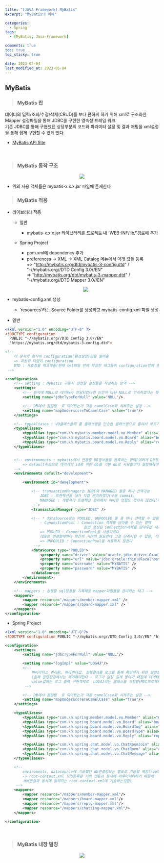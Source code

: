 ```yaml
---
title: "[JAVA Framework] MyBatis"
excerpt: "MyBatis의 이해"

categories:
  - Spring
tags:
  - [MyBatis, Java-Framework]

comments: true
toc: true
toc_sticky: true

date: 2023-05-04
last_modified_at: 2023-05-04
---
```


## MyBatis

> ### MyBatis 란

데이터의 입력/조회/수정/삭제(CRUD)를 보다 편하게 하기 위해 xml로 구조화한 Mapper 설정파일을 통해 JDBC를 구현한 영속성 프레임 워크.  
기존 JDBC를 통해 구현했던 상당부분의 코드와 파라미터 설정 및 결과 매핑을 xml설정을 통해 쉽게 구현할 수 있게 했다.

- <a href="http://www.mybatis.org/mybatis-3/ko" target="_blank">MyBatis API Site</a>

<br>

> ### MyBatis 동작 구조

<p align="center">
  <img width="calc(100% - #{$right-sidebar-width-narrow})" height="auto" src="/assets/images/spring/mybatis.png">
</p>

- 위의 사용 객체들은 mybatis-x.x.x.jar 파일에 존재한다

> ### MyBatis 적용

- 라이브러리 적용

  - 일반

    - mybatis-x.x.x.jar 라이브러리를 프로젝트 내 'WEB-INF/lib/'경로에 추가

  - Spring Project
    - pom.xml에 dependency 추가
    - preferences -> XML -> XML Catalog 메뉴에서 아래 값들 등록  
      => "http://mybatis.org/dtd/mybatis-3-config.dtd" / "-//mybatis.org//DTD Config 3.0//EN"  
      => "http://mybatis.org/dtd/mybatis-3-mapper.dtd" / "-//mybatis.org//DTD Mapper 3.0//EN"

  <p align="center">
    <img width="calc(100% - #{$right-sidebar-width-narrow})" height="auto" src="/assets/images/spring/mybatisSetting.png">
  </p>

- mybatis-config.xml 생성

  - 'resources'라는 Source Folder를 생성하고 mybatis-config.xml 파일 생성

- 일반

```xml
<?xml version="1.0" encoding="UTF-8" ?>
<!DOCTYPE configuration
  PUBLIC "-//mybatis.org//DTD Config 3.0//EN"
  "https://mybatis.org/dtd/mybatis-3-config.dtd">

<!--
	이 문서의 형식이 configuration(환경설정)임을 알려줌
	=> 최상위 타입이 configuration
	DTD : 유효성을 체크해줌(현재 xml파일 안에 작성한 태그들이 configuration안에 존재해도 되는지를 체크해줌)
 -->

<configuration>
	<!-- setting : Mybatis 구동시 선언할 설정들을 작성하는 영역 -->
	<settings>
		<!-- 만약에 NULL로 데이터가 전달되었다면 빈칸이 아닌 NULL로 인식하겠다는 뜻 -->
		<setting name="jdbcTypeForNull" value="NULL"/>

		<!-- DB에서 컬럼명 _로 되어있는거 자동 camelCase화 시켜주는 설정 -->
		<setting name="mapUnderscoreToCamelCase" value="true"/>
	</settings>

	<!-- typeAliases : VO클래스들의 풀 클래스명을 단순한 클래스명으로 줄여서 부르기 위한 "별칭"등록 영역 -->
	<typeAliases>
		<typeAlias type="com.kh.mybatis.member.model.vo.Member" alias="member"/>
		<typeAlias type="com.kh.mybatis.board.model.vo.Board" alias="board"/>
		<typeAlias type="com.kh.mybatis.board.model.vo.Reply" alias="reply"/>
	</typeAliases>


	<!-- environments : mybatis에서 연동할 DB정보들을 등록하는 영역(여러개 DB정보 등록가능)
		=> default속성으로 여러개의 id중 어떤 db를 기본 db로 사용할건지 설정해줘야한다
	-->
	<environments default="development">

		<environment id="development">

			<!-- transactionManager는 JDBC와 MANAGED 둘중 하나 선택가능
				JDBC : 트랜잭션을 내가 직접 관리하겠다(수동 commit)
				MANAGED : 개발자가 트랜잭션 관리에서 어떠한 영향도 끼치지 않겠다(자동 commit)
			 -->
			<transactionManager type="JDBC" />

			<!-- * dataSource로는 POOLED, UNPOOLED 둘 중 하나 선택할 수 있음(ConntecionPool 사용 여부)
				- ConnectionPool : Connection 객체를 담아줄 수 있는 영역
									한번 생성된 Connection객체를 담아두면 재사용해서 쓸 수 있음
				=> POOLED : ConnectionPool을 사용하겠다
				(DB랑 연결할때마다 약간씩 시간이 필요한데 그걸 단축시킬 수 있음, 다만 설정할 정보들이 늘어남)
				=> UNPOOLED : ConnectionPool을 사용하지 않겠다
			 -->
			<dataSource type="POOLED">
				<property name="driver" value="oracle.jdbc.driver.OracleDriver" />
				<property name="url" value="jdbc:oracle:thin:@localhost:1521:xe" />
				<property name="username" value="MYBATIS" />
				<property name="password" value="MYBATIS" />
			</dataSource>
		</environment>
	</environments>

	<!-- mappers : 실행할 sql문들을 기록해둔 mapper파일들을 관리하는 태그 -->
	<mappers>
		<mapper resource="/mappers/member-mapper.xml" />
		<mapper resource="/mappers/board-mapper.xml" />
	</mappers>
</configuration>
```

- Spring Project

```xml
<?xml version="1.0" encoding="UTF-8"?>
<!DOCTYPE configuration PUBLIC "-//mybatis.org//DTD Config 3.0//EN" "http://mybatis.org/dtd/mybatis-3-config.dtd" >

<configuration>
	<settings>
		<setting name="jdbcTypeForNull" value="NULL"/>

		<setting name="logImpl" value="LOG4J"/>
		<!--
			마이바티스 쿼리문, 파라미터값, 실행결과를 로그를 통해 확인하기 위한 설정정보
		 	(실제 운영환경에서는 제거해야한다 - 로그가 엄청 길게 쌓이기 때문에 데이터를 많이 잡아먹음)
		 	value값에는 로그 출력 구현객체로  LOG4J라는 클래스를 지정함(MVC프로젝트를 만들면 자동으로 추가되어있음)
		 -->

		<!-- DB에서 컬럼명 _로 되어있는거 자동 camelCase화 시켜주는 설정 -->
		<setting name="mapUnderscoreToCamelCase" value="true"/>
	</settings>

	<typeAliases>
		<typeAlias type="com.kh.spring.member.model.vo.Member" alias="member"/>
		<typeAlias type="com.kh.spring.board.model.vo.Board" alias="board"/>
		<typeAlias type="com.kh.spring.board.model.vo.BoardImg" alias="boardImg"/>
		<typeAlias type="com.kh.spring.board.model.vo.BoardType" alias="boardType"/>
		<typeAlias type="com.kh.spring.board.model.vo.Reply" alias="reply"/>

		<typeAlias type="com.kh.spring.chat.model.vo.ChatRoomJoin" alias="chatRoomJoin"/>
		<typeAlias type="com.kh.spring.chat.model.vo.ChatRoom" alias="chatRoom"/>
		<typeAlias type="com.kh.spring.chat.model.vo.ChatMessage" alias="chatMessage"/>
	</typeAliases>

	<!--
		enviroments, datasource에 기술했던 db연결정보는 별도로 기술할 예정(root-context.xml에 작성)
		-> root-context.xml (db등록은 서버 연동과 동시에 이루어져야하기 때문에
		서버연결과 동시에 읽혀지는 root-context.xml에 기술하는것임)
	 -->
	<mappers>
		<mapper resource="/mappers/member-mapper.xml"/>
		<mapper resource="/mappers/board-mapper.xml"/>
		<mapper resource="/mappers/reply-mapper.xml"/>
		<mapper resource="/mappers/chatting-mapper.xml"/>
	</mappers>

</configuration>

```

<br>

> ### MyBatis 내장 별칭

<p align="center">
    <img width="calc(100% - #{$right-sidebar-width-narrow})" height="auto" src="/assets/images/spring/mybatisData.png">
</p>
